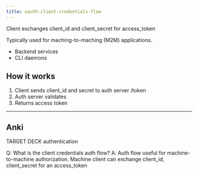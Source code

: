 ```yaml
---
title: oauth-client-credentials-flow
---
```

Client exchanges client_id and client_secret for access_token

Typically used for maching-to-maching (M2M) applications.
- Backend services
- CLI daemons

## How it works
1. Client sends client_id and secret to auth server /token
2. Auth server validates
3. Returns access token

---
## Anki
TARGET DECK
authentication

Q: What is the client credentials auth flow?
A: Auth flow useful for machine-to-machine authorization. Machine client can exchange client_id, client_secret for an access_token
<!--ID: 1700558287065-->
